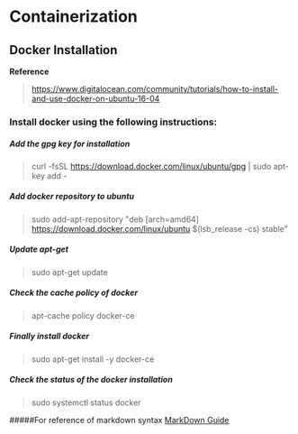 # Containerization

## Docker Installation
**Reference**

> https://www.digitalocean.com/community/tutorials/how-to-install-and-use-docker-on-ubuntu-16-04

### Install docker using the following instructions:
##### Add the gpg key for installation
> curl -fsSL https://download.docker.com/linux/ubuntu/gpg | sudo apt-key add -

##### Add docker repository to ubuntu
> sudo add-apt-repository "deb [arch=amd64] https://download.docker.com/linux/ubuntu $(lsb_release -cs) stable"

##### Update apt-get
> sudo apt-get update

##### Check the cache policy of docker
> apt-cache policy docker-ce

##### Finally install docker
> sudo apt-get install -y docker-ce

##### Check the status of the docker installation
> sudo systemctl status docker

#####For reference of markdown syntax [MarkDown Guide](https://www.markdownguide.org/basic-syntax/ "MarkDown scripting cheat sheet.")